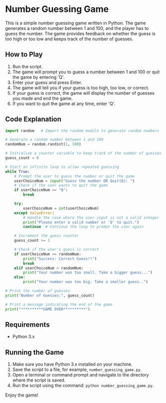 # Number Guessing Game

This is a simple number guessing game written in Python. The game generates a random number between 1 and 100, and the player has to guess the number. The game provides feedback on whether the guess is too high or too low and keeps track of the number of guesses.

## How to Play

1. Run the script.
2. The game will prompt you to guess a number between 1 and 100 or quit the game by entering 'Q'.
3. Enter your guess and press Enter.
4. The game will tell you if your guess is too high, too low, or correct.
5. If your guess is correct, the game will display the number of guesses you made and end the game.
6. If you want to quit the game at any time, enter 'Q'.

## Code Explanation

```python
import random   # Import the random module to generate random numbers

# Generate a random number between 1 and 100
randomNum = random.randint(1, 100)

# Initialize a counter variable to keep track of the number of guesses
guess_count = 0

# Start an infinite loop to allow repeated guessing
while True:
    # Prompt the user to guess the number or quit the game
    userChoiceNum = input("Guess the number OR Quit(Q): ")
    # Check if the user wants to quit the game
    if userChoiceNum == "Q":
        break

    try:
        userChoiceNum = int(userChoiceNum)
    except ValueError:
        # Handle the case where the user input is not a valid integer
        print("Please enter a valid number or 'Q' to quit.")
        continue  # Continue the loop to prompt the user again

    # Increment the guess counter
    guess_count += 1

    # Check if the user's guess is correct
    if userChoiceNum == randomNum:
        print("Success: Correct Guess!!")
        break
    elif userChoiceNum < randomNum:
        print("Your number was too small. Take a bigger guess...")
    else:
        print("Your number was too big. Take a smaller guess..")

# Print the number of guesses
print("Number of Guesses:", guess_count)

# Print a message indicating the end of the game
print("**********GAME OVER**********")
```

## Requirements

- Python 3.x

## Running the Game

1. Make sure you have Python 3.x installed on your machine.
2. Save the script to a file, for example, `number_guessing_game.py`.
3. Open a terminal or command prompt and navigate to the directory where the script is saved.
4. Run the script using the command: `python number_guessing_game.py`.

Enjoy the game!
